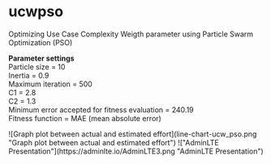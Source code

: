 # ucwpso
Optimizing Use Case Complexity Weigth parameter using Particle Swarm Optimization (PSO)

<b>Parameter settings</b><br>
Particle size = 10<br>
Inertia = 0.9<br>
Maximum iteration = 500<br>
C1 = 2.8<br>
C2 = 1.3<br>
Minimum error accepted for fitness evaluation = 240.19<br>
Fitness function = MAE (mean absolute error)<br>

<p>
![Graph plot between actual and estimated effort](line-chart-ucw_pso.png "Graph plot between actual and estimated effort")
!["AdminLTE Presentation"](https://adminlte.io/AdminLTE3.png "AdminLTE Presentation")
